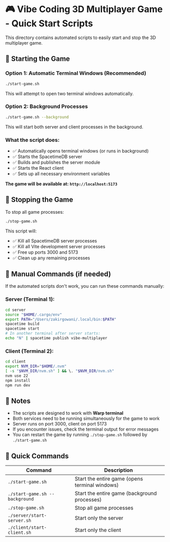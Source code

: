 # 🎮 Vibe Coding 3D Multiplayer Game - Quick Start Scripts

This directory contains automated scripts to easily start and stop the 3D multiplayer game.

## 🚀 Starting the Game

### Option 1: Automatic Terminal Windows (Recommended)
```bash
./start-game.sh
```

This will attempt to open two terminal windows automatically.

### Option 2: Background Processes
```bash
./start-game.sh --background
```

This will start both server and client processes in the background.

### What the script does:
- ✅ Automatically opens terminal windows (or runs in background)
- ✅ Starts the SpacetimeDB server
- ✅ Builds and publishes the server module
- ✅ Starts the React client
- ✅ Sets up all necessary environment variables

**The game will be available at: `http://localhost:5173`**

## 🛑 Stopping the Game

To stop all game processes:

```bash
./stop-game.sh
```

This script will:
- ✅ Kill all SpacetimeDB server processes
- ✅ Kill all Vite development server processes
- ✅ Free up ports 3000 and 5173
- ✅ Clean up any remaining processes

## 🔧 Manual Commands (if needed)

If the automated scripts don't work, you can run these commands manually:

### Server (Terminal 1):
```bash
cd server
source "$HOME/.cargo/env"
export PATH="/Users/zakirgowani/.local/bin:$PATH"
spacetime build
spacetime start
# In another terminal after server starts:
echo "N" | spacetime publish vibe-multiplayer
```

### Client (Terminal 2):
```bash
cd client
export NVM_DIR="$HOME/.nvm"
[ -s "$NVM_DIR/nvm.sh" ] && \. "$NVM_DIR/nvm.sh"
nvm use 22
npm install
npm run dev
```

## 📝 Notes

- The scripts are designed to work with **Warp terminal**
- Both services need to be running simultaneously for the game to work
- Server runs on port 3000, client on port 5173
- If you encounter issues, check the terminal output for error messages
- You can restart the game by running `./stop-game.sh` followed by `./start-game.sh`

## 🎯 Quick Commands

| Command | Description |
|---------|-------------|
| `./start-game.sh` | Start the entire game (opens terminal windows) |
| `./start-game.sh --background` | Start the entire game (background processes) |
| `./stop-game.sh` | Stop all game processes |
| `./server/start-server.sh` | Start only the server |
| `./client/start-client.sh` | Start only the client | 